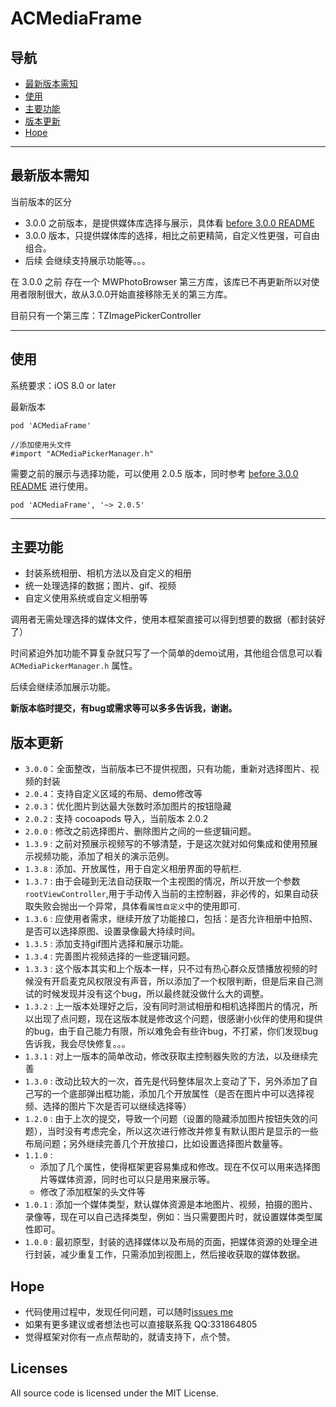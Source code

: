 # ACMediaFrame

## 导航
* [最新版本需知](#new)
* [使用](#used)
* [主要功能](#func)
* [版本更新](#version)
* [Hope](#hope)

---

## <a id="new"></a>最新版本需知

当前版本的区分

* 3.0.0 之前版本，是提供媒体库选择与展示，具体看  [before 3.0.0 README]()
* 3.0.0 版本，只提供媒体库的选择，相比之前更精简，自定义性更强，可自由组合。
* 后续 会继续支持展示功能等。。。

在 3.0.0 之前 存在一个 MWPhotoBrowser 第三方库，该库已不再更新所以对使用者限制很大，故从3.0.0开始直接移除无关的第三方库。

目前只有一个第三库：TZImagePickerController

---

## <a id="used"></a>使用

系统要求：iOS 8.0  or later

最新版本
```
pod 'ACMediaFrame'

//添加使用头文件
#import "ACMediaPickerManager.h"
```

需要之前的展示与选择功能，可以使用 2.0.5 版本，同时参考  [before 3.0.0 README]() 进行使用。
```
pod 'ACMediaFrame', '~> 2.0.5'
```

---

## <a id="func"></a> 主要功能

* 封装系统相册、相机方法以及自定义的相册
* 统一处理选择的数据；图片、gif、视频
* 自定义使用系统或自定义相册等

调用者无需处理选择的媒体文件，使用本框架直接可以得到想要的数据（都封装好了）

时间紧迫外加功能不算复杂就只写了一个简单的demo试用，其他组合信息可以看`ACMediaPickerManager.h` 属性。

后续会继续添加展示功能。

**新版本临时提交，有bug或需求等可以多多告诉我，谢谢。**

## <a id="version"></a>版本更新

- `3.0.0`：全面整改，当前版本已不提供视图，只有功能，重新对选择图片、视频的封装
- `2.0.4`：支持自定义区域的布局、demo修改等
- `2.0.3`：优化图片到达最大张数时添加图片的按钮隐藏
- `2.0.2` : 支持 cocoapods 导入，当前版本 2.0.2
- `2.0.0` : 修改之前选择图片、删除图片之间的一些逻辑问题。
- `1.3.9` : 之前对预展示视频写的不够清楚，于是这次就对如何集成和使用预展示视频功能，添加了相关的演示范例。
- `1.3.8` : 添加、开放属性，用于自定义相册界面的导航栏.
- `1.3.7` : 由于会碰到无法自动获取一个主视图的情况，所以开放一个参数`rootViewController`,用于手动传入当前的主控制器，非必传的，如果自动获取失败会抛出一个异常，具体看`属性自定义`中的使用即可.
- `1.3.6` : 应使用者需求，继续开放了功能接口，包括：是否允许相册中拍照、是否可以选择原图、设置录像最大持续时间。
- `1.3.5` : 添加支持gif图片选择和展示功能。
- `1.3.4` : 完善图片视频选择的一些逻辑问题。
- `1.3.3` : 这个版本其实和上个版本一样，只不过有热心群众反馈播放视频的时候没有开启麦克风权限没有声音，所以添加了一个权限判断，但是后来自己测试的时候发现并没有这个bug，所以最终就没做什么大的调整。
- `1.3.2` : 上一版本处理好之后，没有同时测试相册和相机选择图片的情况，所以出现了点问题，现在这版本就是修改这个问题，很感谢小伙伴的使用和提供的bug，由于自己能力有限，所以难免会有些许bug，不打紧，你们发现bug告诉我，我会尽快修复。。。
- `1.3.1` : 对上一版本的简单改动，修改获取主控制器失败的方法，以及继续完善
- `1.3.0` : 改动比较大的一次，首先是代码整体层次上变动了下，另外添加了自己写的一个底部弹出框功能，添加几个开放属性（是否在图片中可以选择视频、选择的图片下次是否可以继续选择等）
- `1.2.0` : 由于上次的提交，导致一个问题（设置的隐藏添加图片按钮失效的问题），当时没有考虑完全，所以这次进行修改并修复有默认图片是显示的一些布局问题；另外继续完善几个开放接口，比如设置选择图片数量等。
- `1.1.0` :
  - 添加了几个属性，使得框架更容易集成和修改。现在不仅可以用来选择图片等媒体资源，同时也可以只是用来展示等。
  - 修改了添加框架的头文件等
- `1.0.1` : 添加一个媒体类型，默认媒体资源是本地图片、视频，拍摄的图片、录像等，现在可以自己选择类型，例如：当只需要图片时，就设置媒体类型属性即可。 
- `1.0.0` : 最初原型，封装的选择媒体以及布局的页面，把媒体资源的处理全进行封装，减少重复工作，只需添加到视图上，然后接收获取的媒体数据。

## <a id="hope"></a>Hope

- 代码使用过程中，发现任何问题，可以随时[issues me](https://github.com/honeycao/ACMediaFrame/issues/new)
- 如果有更多建议或者想法也可以直接联系我 QQ:331864805
- 觉得框架对你有一点点帮助的，就请支持下，点个赞。

## Licenses

All source code is licensed under the MIT License.